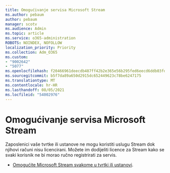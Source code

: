 ```yaml
---
title: Omogućivanje servisa Microsoft Stream
ms.author: pebaum
author: pebaum
manager: scotv
ms.audience: Admin
ms.topic: article
ms.service: o365-administration
ROBOTS: NOINDEX, NOFOLLOW
localization_priority: Priority
ms.collection: Adm_O365
ms.custom:
- "9002642"
- "5077"
ms.openlocfilehash: f20466961deecdb487ff42b2e365e56b295fed6eecd6ddb03fda67ab9110bc4f
ms.sourcegitcommit: b5f7da89a650d2915dc652449623c78be6247175
ms.translationtype: MT
ms.contentlocale: hr-HR
ms.lasthandoff: 08/05/2021
ms.locfileid: "54002976"
---
```

# <a name="enable-microsoft-stream"></a>Omogućivanje servisa Microsoft Stream

Zaposlenici vaše tvrtke ili ustanove ne mogu koristiti uslugu Stream dok njihovi računi nisu licencirani. Možete im dodijeliti licence za Stream kako se svaki korisnik ne bi morao ručno registrirati za servis.

- [Omogućite Microsoft Stream svakome u tvrtki ili ustanovi](https://docs.microsoft.com/stream/assign-user-licenses).
